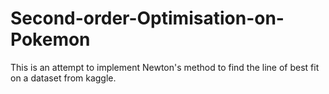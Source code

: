 # Second-order-Optimisation-on-Pokemon
This is an attempt to implement Newton's method to find the line of best fit on a dataset from kaggle.

